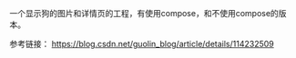 一个显示狗的图片和详情页的工程，有使用compose，和不使用compose的版本。

参考链接：
https://blog.csdn.net/guolin_blog/article/details/114232509

